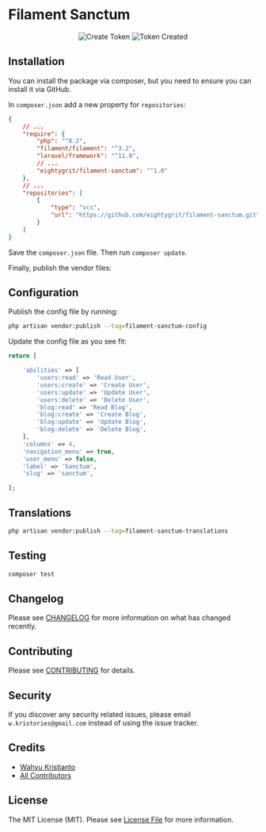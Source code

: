 # Filament Sanctum

<p align="center">
    <img src="./art/create-token.png" alt="Create Token">
    <img src="./art/token-created.png" alt="Token Created">
</p>

## Installation

You can install the package via composer, but you need to ensure you can install it via GitHub.

In `composer.json` add a new property for `repositories`:

````json
{
    // ...
    "require": {
        "php": "^8.2",
        "filament/filament": "^3.2",
        "laravel/framework": "^11.0",
        // ...
        "eightygrit/filament-sanctum": "^1.0"
    },
    // ...
    "repositories": [
        {
            "type": "vcs",
            "url": "https://github.com/eightygrit/filament-sanctum.git"
        }
    ]
}
````

Save the `composer.json` file. Then run `composer update`.

Finally, publish the vendor files: 

## Configuration

Publish the config file by running:

```bash
php artisan vendor:publish --tag=filament-sanctum-config
```

Update the config file as you see fit:

```php
return [

    'abilities' => [
        'users:read' => 'Read User',
        'users:create' => 'Create User',
        'users:update' => 'Update User',
        'users:delete' => 'Delete User',
        'blog:read' => 'Read Blog',
        'blog:create' => 'Create Blog',
        'blog:update' => 'Update Blog',
        'blog:delete' => 'Delete Blog',
    ],
    'columns' => 4,
    'navigation_menu' => true,
    'user_menu' => false,
    'label' => 'Sanctum',
    'slug' => 'sanctum',

];
```

## Translations

```bash
php artisan vendor:publish --tag=filament-sanctum-translations
```

## Testing

```bash
composer test
```

## Changelog

Please see [CHANGELOG](CHANGELOG.md) for more information on what has changed recently.

## Contributing

Please see [CONTRIBUTING](CONTRIBUTING.md) for details.

## Security

If you discover any security related issues, please email `w.kristories@gmail.com` instead of using the issue tracker.

## Credits

- [Wahyu Kristianto](https://github.com/kristories)
- [All Contributors](https://github.com/devtical/sanctum/graphs/contributors)

## License

The MIT License (MIT). Please see [License File](LICENSE.md) for more information.
